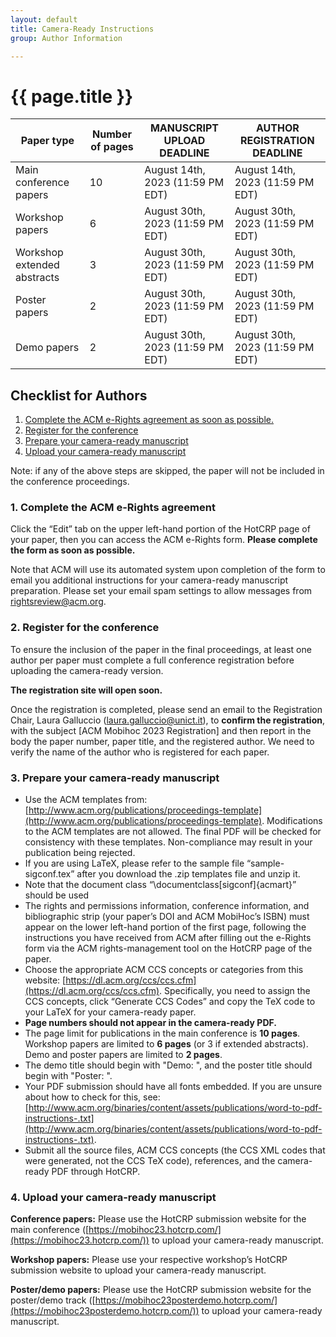 ```yaml
---
layout: default
title: Camera-Ready Instructions
group: Author Information

---
```


# {{ page.title }}


| Paper type | Number of pages | MANUSCRIPT UPLOAD DEADLINE | AUTHOR REGISTRATION DEADLINE |
| --- | --- | --- | --- |
| Main conference papers | 10 | August 14th, 2023 (11:59 PM EDT) | August 14th, 2023 (11:59 PM EDT) |
| Workshop papers | 6 | August 30th, 2023 (11:59 PM EDT) | August 30th, 2023 (11:59 PM EDT) |
| Workshop extended abstracts | 3 | August 30th, 2023 (11:59 PM EDT) | August 30th, 2023 (11:59 PM EDT) |
| Poster papers | 2 | August 30th, 2023 (11:59 PM EDT) | August 30th, 2023 (11:59 PM EDT) |
| Demo papers | 2 | August 30th, 2023 (11:59 PM EDT) | August 30th, 2023 (11:59 PM EDT) |


## Checklist for Authors
1. [Complete the ACM e-Rights agreement as soon as possible.](#1-complete-the-acm-e-rights-agreement)
2. [Register for the conference](#2-register-for-the-conference)
3. [Prepare your camera-ready manuscript](#3-prepare-your-camera-ready-manuscript)
4. [Upload your camera-ready manuscript](#4-upload-your-camera-ready-manuscript)

Note: if any of the above steps are skipped, the paper will not be included in the conference proceedings.

### 1. Complete the ACM e-Rights agreement
Click the “Edit” tab on the upper left-hand portion of the HotCRP page of your paper, then you can access the ACM e-Rights form. **Please complete the form as soon as possible.**

Note that ACM will use its automated system upon completion of the form to email you additional instructions for your camera-ready manuscript preparation. Please set your email spam settings to allow messages from [rightsreview@acm.org](rightsreview@acm.org).

### 2. Register for the conference
To ensure the inclusion of the paper in the final proceedings, at least one author per paper must complete a full conference registration before uploading the camera-ready version.

**The registration site will open soon.**

Once the registration is completed, please send an email to the Registration Chair, Laura Galluccio ([laura.galluccio@unict.it](laura.galluccio@unict.it)), to **confirm the registration**, with the subject [ACM Mobihoc 2023 Registration] and then report in the body the paper number, paper title, and the registered author. We need to verify the name of the author who is registered for each paper.

### 3. Prepare your camera-ready manuscript
- Use the ACM templates from: [http://www.acm.org/publications/proceedings-template](http://www.acm.org/publications/proceedings-template). Modifications to the ACM templates are not allowed. The final PDF will be checked for consistency with these templates. Non-compliance may result in your publication being rejected.
- If you are using LaTeX, please refer to the sample file “sample-sigconf.tex” after you download the .zip templates file and unzip it.
- Note that the document class “\\documentclass[sigconf]{acmart}” should be used
- The rights and permissions information, conference information, and bibliographic strip (your paper’s DOI and ACM MobiHoc’s ISBN) must appear on the lower left-hand portion of the first page, following the instructions you have received from ACM after filling out the e-Rights form via the ACM rights-management tool on the HotCRP page of the paper.
- Choose the appropriate ACM CCS concepts or categories from this website: [https://dl.acm.org/ccs/ccs.cfm](https://dl.acm.org/ccs/ccs.cfm). Specifically, you need to assign the CCS concepts, click “Generate CCS Codes” and copy the TeX code to your LaTeX for your camera-ready paper.
- **Page numbers should not appear in the camera-ready PDF.**
- The page limit for publications in the main conference is **10 pages**. Workshop papers are limited to **6 pages** (or 3 if extended abstracts). Demo and poster papers are limited to **2 pages**.
- The demo title should begin with "Demo: ", and the poster title should begin with "Poster: ".
- Your PDF submission should have all fonts embedded. If you are unsure about how to check for this, see: [http://www.acm.org/binaries/content/assets/publications/word-to-pdf-instructions-.txt](http://www.acm.org/binaries/content/assets/publications/word-to-pdf-instructions-.txt).
- Submit all the source files, ACM CCS concepts (the CCS XML codes that were generated, not the CCS TeX code), references, and the camera-ready PDF through HotCRP.

### 4. Upload your camera-ready manuscript
**Conference papers:** Please use the HotCRP submission website for the main conference ([https://mobihoc23.hotcrp.com/](https://mobihoc23.hotcrp.com/)) to upload your camera-ready manuscript.

**Workshop papers:** Please use your respective workshop’s HotCRP submission website to upload your camera-ready manuscript.

**Poster/demo papers:** Please use the HotCRP submission website for the poster/demo track ([https://mobihoc23posterdemo.hotcrp.com/](https://mobihoc23posterdemo.hotcrp.com/)) to upload your camera-ready manuscript.
